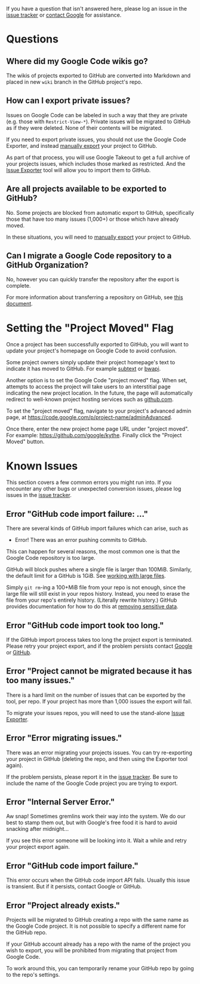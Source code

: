 If you have a question that isn't answered here, please log an issue in the [issue tracker](https://code.google.com/p/support-tools/issues/list) or [contact Google](mailto:google-code-shutdown@google.com) for assistance.



# Questions #

## Where did my Google Code wikis go? ##
The wikis of projects exported to GitHub are converted into Markdown and placed in new `wiki` branch in the GitHub project's repo.

## How can I export private issues? ##
Issues on Google Code can be labeled in such a way that they are private (e.g. those with `Restrict-View-*`). Private issues will be migrated to GitHub as if they were deleted. None of their contents will be migrated.

If you need to export private issues, you should not use the Google Code Exporter, and instead [manually export](https://code.google.com/p/support-tools/wiki/MigratingToGitHub) your project to GitHub.

As part of that process, you will use Google Takeout to get a full archive of your projects issues, which includes those marked as restricted. And the [Issue Exporter](https://code.google.com/p/support-tools/wiki/IssueExporterTool) tool will allow you to import them to GitHub.

## Are all projects available to be exported to GitHub? ##
No. Some projects are blocked from automatic export to GitHub, specifically those that have too many issues (1,000+) or those which have already moved.

In these situations, you will need to [manually export](https://code.google.com/p/support-tools/wiki/MigratingToGitHub) your project to GitHub.

## Can I migrate a Google Code repository to a GitHub Organization? ##
No, however you can quickly transfer the repository after the export is complete.

For more information about transferring a repository on GitHub, see [this document](https://help.github.com/articles/transferring-a-repository/).

# Setting the "Project Moved" Flag #

Once a project has been successfully exported to GitHub, you will want to update your project's homepage on Google Code to avoid confusion.

Some project owners simply update their project homepage's text to indicate it has moved to GitHub. For example [subtext](https://code.google.com/p/subtext/) or [bwapi](https://code.google.com/p/bwapi/).

Another option is to set the Google Code "project moved" flag. When set, attempts to access the project will take users to an interstitial page indicating the new project location. In the future, the page will automatically redirect to well-known project hosting services such as [github.com](https://github.com).

To set the "project moved" flag, navigate to your project's advanced admin page, at https://code.google.com/p/project-name/adminAdvanced.

Once there, enter the new project home page URL under "project moved". For example: https://github.com/google/kythe. Finally click the "Project Moved" button.

# Known Issues #

This section covers a few common errors you might run into. If you encounter any other bugs or unexpected conversion issues, please log issues in the [issue tracker](https://code.google.com/p/support-tools/issues/list).

## Error "GitHub code import failure: ..." ##

There are several kinds of GitHub import failures which can arise, such as

  * Error! There was an error pushing commits to GitHub.

This can happen for several reasons, the most common one is that the Google Code repository is too large.

GitHub will block pushes where a single file is larger than 100MiB. Similarly, the default limit for a GitHub is 1GiB. See [working with large files](https://help.github.com/articles/working-with-large-files/).

Simply `git rm`-ing a 100+MiB file from your repo is not enough, since the large file will still exist in your repos history. Instead, you need to erase the file from your repo's entirely history. (Literally rewrite history.) GitHub provides documentation for how to do this at [removing sensitive data](https://help.github.com/articles/remove-sensitive-data/).

## Error "GitHub code import took too long." ##

If the GitHub import process takes too long the project export is terminated. Please retry your project export, and if the problem persists contact [Google](mailto:google-code-shutdown@google.com) or [GitHub](https://github.com/contact?form%5Bsubject%5D=Google+Code+Export:+Error+code+import+took+too+long).

## Error "Project cannot be migrated because it has too many issues." ##
There is a hard limit on the number of issues that can be exported by the tool, per repo. If your project has more than 1,000 issues the export will fail.

To migrate your issues repos, you will need to use the stand-alone [Issue Exporter](https://code.google.com/p/support-tools/wiki/IssueExporterTool).

## Error "Error migrating issues." ##

There was an error migrating your projects issues. You can try re-exporting your project in GitHub (deleting the repo, and then using the Exporter tool again).

If the problem persists, please report it in the [issue tracker](https://code.google.com/p/support-tools/issues/list). Be sure to include the name of the Google Code project you are trying to export.

## Error "Internal Server Error." ##

Aw snap! Sometimes gremlins work their way into the system. We do our best to stamp them out, but with Google's free food it is hard to avoid snacking after midnight...

If you see this error someone will be looking into it. Wait a while and retry your project export again.

## Error "GitHub code import failure." ##

This error occurs when the GitHub code import API fails. Usually this issue is transient. But if it persists, contact Google or GitHub.

## Error "Project already exists." ##

Projects will be migrated to GitHub creating a repo with the same name as the Google Code project. It is not possible to specify a different name for the GitHub repo.

If your GitHub account already has a repo with the name of the project you wish to export, you will be prohibited from migrating that project from Google Code.

To work around this, you can temporarily rename your GitHub repo by going to the repo's settings.
